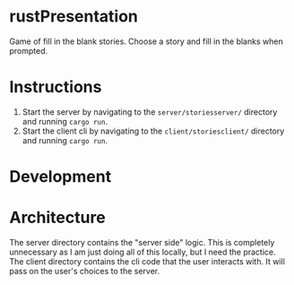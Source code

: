 # rustPresentation
Game of fill in the blank stories. Choose a story and fill in the blanks when prompted.

# Instructions
1. Start the server by navigating to the `server/storiesserver/` directory and running `cargo run`.
2. Start the client cli by navigating to the `client/storiesclient/` directory and running `cargo run`.

# Development

# Architecture
The server directory contains the "server side" logic. This is completely unnecessary as I am just doing all of this locally, but I need the practice.
The client directory contains the cli code that the user interacts with. It will pass on the user's choices to the server.

